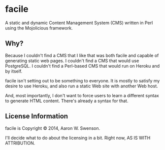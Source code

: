 facile
======

A static and dynamic Content Management System (CMS) written in Perl using the
Mojolicious framework.

Why?
----

Because I couldn't find a CMS that I like that was both facile and capable of
generating static web pages. I couldn't find a CMS that would use PostgreSQL. I
couldn't find a Perl-based CMS that would run on Heroku and by itself.

facile isn't setting out to be something to everyone. It is mostly to satisfy
my desire to use Heroku, and also run a static Web site with another Web host.

And, most importantly, I don't want to force users to learn a different syntax
to generate HTML content. There's already a syntax for that.

License Information
-------------------

facile is Copyright © 2014, Aaron W. Swenson.

I'll decide what to do about the licensing in a bit. Right now, AS IS WITH
ATTRIBUTION.
